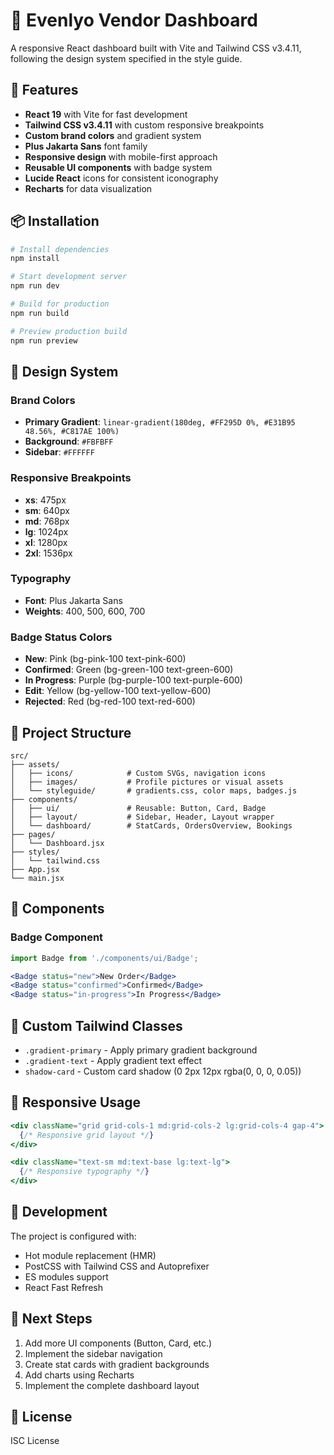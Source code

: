 # 🎨 Evenlyo Vendor Dashboard

A responsive React dashboard built with Vite and Tailwind CSS v3.4.11, following the design system specified in the style guide.

## 🚀 Features

- **React 19** with Vite for fast development
- **Tailwind CSS v3.4.11** with custom responsive breakpoints
- **Custom brand colors** and gradient system
- **Plus Jakarta Sans** font family
- **Responsive design** with mobile-first approach
- **Reusable UI components** with badge system
- **Lucide React** icons for consistent iconography
- **Recharts** for data visualization

## 📦 Installation

```bash
# Install dependencies
npm install

# Start development server
npm run dev

# Build for production
npm run build

# Preview production build
npm run preview
```

## 🎨 Design System

### Brand Colors
- **Primary Gradient**: `linear-gradient(180deg, #FF295D 0%, #E31B95 48.56%, #C817AE 100%)`
- **Background**: `#FBFBFF`
- **Sidebar**: `#FFFFFF`

### Responsive Breakpoints
- **xs**: 475px
- **sm**: 640px
- **md**: 768px
- **lg**: 1024px
- **xl**: 1280px
- **2xl**: 1536px

### Typography
- **Font**: Plus Jakarta Sans
- **Weights**: 400, 500, 600, 700

### Badge Status Colors
- **New**: Pink (bg-pink-100 text-pink-600)
- **Confirmed**: Green (bg-green-100 text-green-600)
- **In Progress**: Purple (bg-purple-100 text-purple-600)
- **Edit**: Yellow (bg-yellow-100 text-yellow-600)
- **Rejected**: Red (bg-red-100 text-red-600)

## 📁 Project Structure

```
src/
├── assets/
│   ├── icons/            # Custom SVGs, navigation icons
│   ├── images/           # Profile pictures or visual assets
│   └── styleguide/       # gradients.css, color maps, badges.js
├── components/
│   ├── ui/               # Reusable: Button, Card, Badge
│   ├── layout/           # Sidebar, Header, Layout wrapper
│   └── dashboard/        # StatCards, OrdersOverview, Bookings
├── pages/
│   └── Dashboard.jsx
├── styles/
│   └── tailwind.css
├── App.jsx
└── main.jsx
```

## 🧩 Components

### Badge Component
```jsx
import Badge from './components/ui/Badge';

<Badge status="new">New Order</Badge>
<Badge status="confirmed">Confirmed</Badge>
<Badge status="in-progress">In Progress</Badge>
```

## 🔧 Custom Tailwind Classes

- `.gradient-primary` - Apply primary gradient background
- `.gradient-text` - Apply gradient text effect
- `shadow-card` - Custom card shadow (0 2px 12px rgba(0, 0, 0, 0.05))

## 📱 Responsive Usage

```jsx
<div className="grid grid-cols-1 md:grid-cols-2 lg:grid-cols-4 gap-4">
  {/* Responsive grid layout */}
</div>

<div className="text-sm md:text-base lg:text-lg">
  {/* Responsive typography */}
</div>
```

## 🎯 Development

The project is configured with:
- Hot module replacement (HMR)
- PostCSS with Tailwind CSS and Autoprefixer
- ES modules support
- React Fast Refresh

## 🚀 Next Steps

1. Add more UI components (Button, Card, etc.)
2. Implement the sidebar navigation
3. Create stat cards with gradient backgrounds
4. Add charts using Recharts
5. Implement the complete dashboard layout

## 📄 License

ISC License
